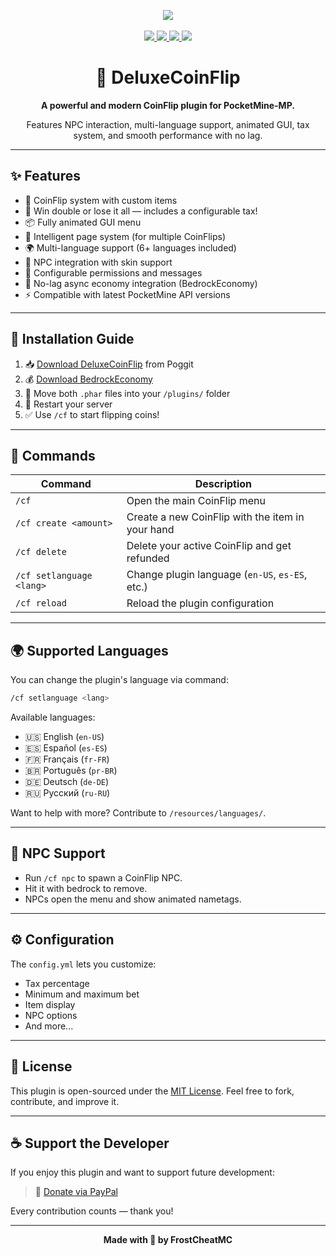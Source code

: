 <p align="center">
  <img src="https://img.shields.io/badge/plugin-DeluxeCoinFlip-blueviolet?style=for-the-badge">
  <br><br>
  <a href="https://paypal.me/FrostCheatMC?country.x=CO&locale.x=es_XC">
    <img src="https://img.shields.io/badge/donate-paypal-ff69b4?style=for-the-badge&logo=paypal">
  </a>
  <a href="https://discord.gg/k8X7CG2kFv">
    <img src="https://img.shields.io/discord/1384337463971020911?style=for-the-badge&logo=discord&color=5865F2">
  </a>
  <a href="https://poggit.pmmp.io/ci/FrostCheatMC/DeluxeCoinFlip/DeluxeCoinFlip">
    <img src="https://poggit.pmmp.io/ci.shield/FrostCheatMC/DeluxeCoinFlip/DeluxeCoinFlip?style=for-the-badge">
  </a>
  <a href="https://poggit.pmmp.io/p/DeluxeCoinFlip">
    <img src="https://poggit.pmmp.io/shield.downloads/DeluxeCoinFlip?style=for-the-badge">
  </a>
</p>

<h1 align="center">🎰 DeluxeCoinFlip</h1>
<p align="center"><b>A powerful and modern CoinFlip plugin for PocketMine-MP.</b></p>
<p align="center">Features NPC interaction, multi-language support, animated GUI, tax system, and smooth performance with no lag.</p>

---

## ✨ Features

- 🎲 CoinFlip system with custom items
- 💸 Win double or lose it all — includes a configurable tax!
- 📦 Fully animated GUI menu
- 🧠 Intelligent page system (for multiple CoinFlips)
- 🌍 Multi-language support (6+ languages included)
- 👤 NPC integration with skin support
- 🧾 Configurable permissions and messages
- 🔧 No-lag async economy integration (BedrockEconomy)
- ⚡ Compatible with latest PocketMine API versions

---

## 🔧 Installation Guide

1. 📥 [Download DeluxeCoinFlip](https://poggit.pmmp.io/p/DeluxeCoinFlip) from Poggit
2. 💰 [Download BedrockEconomy](https://poggit.pmmp.io/p/BedrockEconomy)
3. 📁 Move both `.phar` files into your `/plugins/` folder
4. 🔄 Restart your server
5. ✅ Use `/cf` to start flipping coins!

---

## 💬 Commands

| Command                  | Description                                                |
|--------------------------|------------------------------------------------------------|
| `/cf`                    | Open the main CoinFlip menu                                |
| `/cf create <amount>`    | Create a new CoinFlip with the item in your hand           |
| `/cf delete`             | Delete your active CoinFlip and get refunded               |
| `/cf setlanguage <lang>` | Change plugin language (`en-US`, `es-ES`, etc.)            |
| `/cf reload`             | Reload the plugin configuration                            |

---

## 🌍 Supported Languages

You can change the plugin's language via command:

```bash
/cf setlanguage <lang>
````

Available languages:

* 🇺🇸 English (`en-US`)
* 🇪🇸 Español (`es-ES`)
* 🇫🇷 Français (`fr-FR`)
* 🇧🇷 Português (`pr-BR`)
* 🇩🇪 Deutsch (`de-DE`)
* 🇷🇺 Русский (`ru-RU`)

Want to help with more? Contribute to `/resources/languages/`.

---

## 👤 NPC Support

* Run `/cf npc` to spawn a CoinFlip NPC.
* Hit it with bedrock to remove.
* NPCs open the menu and show animated nametags.

---

## ⚙️ Configuration

The `config.yml` lets you customize:

* Tax percentage
* Minimum and maximum bet
* Item display
* NPC options
* And more...

---

## 🧾 License

This plugin is open-sourced under the [MIT License](https://github.com/FrostCheatMC/DeluxeCoinFlip/blob/master/LICENSE).
Feel free to fork, contribute, and improve it.

---

## ☕ Support the Developer

If you enjoy this plugin and want to support future development:

> 💖 [Donate via PayPal](https://paypal.me/FrostCheatMC?country.x=CO&locale.x=es_XC)

Every contribution counts — thank you!

---

<p align="center"><b>Made with 💙 by FrostCheatMC</b></p>